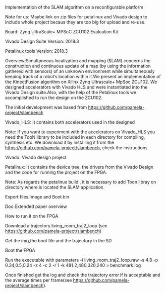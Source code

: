 Implementation of the SLAM algorithm on a reconfigurable platform

Note for us: Maybe link on zip files for petalinux and Vivado design to include whole project becaus they are too big for upload and re-use.

Board: Zynq UltraScale+ MPSoC ZCU102 Evaluation Kit

Vivado Design Suite Version: 2018.3

Petalinux tools Version: 2018.3

Overview:Simultaneous localization and mapping (SLAM) concerns the construction and continuous update of a map (by using the information gathered with sensors) of an unknown environment while simultaneously keeping track of a robot’s location within it.We present an implementation of the KinectFusion algorithm on Xilinx Zynq Ultrascale+ MpSoc ZCU102. We designed accelerators with Vivado HLS and were instantiated into the Vivado Design suite.Also, with the help of the Petalinux tools we accomplished to run the design on the ZCU102.

The initial development was based from https://github.com/pamela-project/slambench

Vivado_HLS: It contains both accelerators used in the designed

Note: If you want to experiment with the accelerators on Vivado_HLS you need the TooN library to be included in each directory for compiling, synthesis etc. We download it by installing it from the https://github.com/pamela-project/slambench, check the instructions. 

Vivado: Vivado design project

Petalinux: It contains the device tree, the drivers from the Vivado Design and the code for running the project on the FPGA.

Note: As regards the petalinux build , it is necessary to add Toon libray on  directory  where is located the SLAM application.

Export files:Image and Boot.bin 

Doc:Extended paper overview

How to run it on the FPGA

Download a trajectory living_room_traj2_loop (see https://github.com/pamela-project/slambench) 

Get the img,the boot file and the trajectory in the SD

Boot the FPGA

Run the executable with parameters -i living_room_traj2_loop.raw  -s 4.8 -p 0.34,0.5,0.24 -z 4 -c 2 -r 1 -k 481.2,480,320,240 > benchmark.log

Once finished get the log and check the trajectory error if is acceptable and the average times per frame(see https://github.com/pamela-project/slambench).


 
